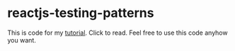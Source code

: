 # reactjs-testing-patterns

This is code for my [tutorial](https://zemuldo.com/blog/patterns-for-testable-react-components-5e0a5b01bb17500012abfe11
). Click to read. Feel free to use this code anyhow you want.



